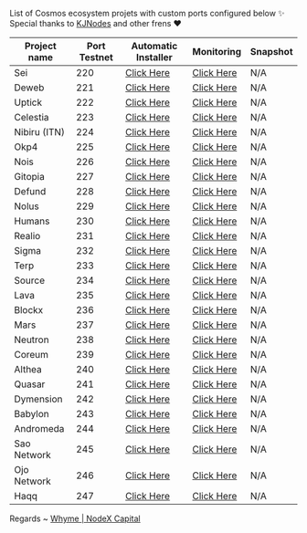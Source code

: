 List of Cosmos ecosystem projets with custom ports configured below ✨ Special thanks to [KJNodes](https://github.com/kj89/testnet_manuals) and other frens ❤



| Project name | Port Testnet | Automatic Installer                           | Monitoring                                       | Snapshot |
|--------------|--------------|-----------------------------------------------|--------------------------------------------------|----------|
| Sei          | 220           | [Click Here](./sei/README.md)         | [Click Here](./sei/monitoring/README.md)         |   N/A    |
| Deweb        | 221           | [Click Here](./deweb/README.md)       | [Click Here](./deweb/monitoring/README.md)       |   N/A    |
| Uptick       | 222           | [Click Here](./uptick/README.md)        | [Click Here](./uptick/monitoring/README.md)        |   N/A    |    
| Celestia     | 223           | [Click Here](./celestia/README.md)    | [Click Here](./celestia/monitoring/README.md)    |   N/A    |         
| Nibiru (ITN)      | 224           | [Click Here](./nibiru/README.md)      | [Click Here](./nibiru/monitoring/README.md)      |   N/A    |
| Okp4         | 225           | [Click Here](./okp4/README.md)        | [Click Here](./okp4/monitoring/README.md)        |   N/A    |
| Nois         | 226           | [Click Here](./nois/README.md)        | [Click Here](./nois/monitoring/README.md)        |   N/A    |
| Gitopia      | 227           | [Click Here](./gitopia/README.md)     | [Click Here](./gitopia/monitoring/README.md)     |   N/A    |
| Defund       | 228           | [Click Here](./defund/README.md)      | [Click Here](./defund/monitoring/README.md)      |   N/A    |
| Nolus        | 229           | [Click Here](./nolus/README.md)       | [Click Here](./nolus/monitoring/README.md)       |   N/A    |
| Humans       | 230           | [Click Here](./humans/README.md)      | [Click Here](./humans/monitoring/README.md)      |   N/A    |
| Realio       | 231           | [Click Here](./realio/README.md)      | [Click Here](./realio/monitoring/README.md)      |   N/A    |
| Sigma        | 232           | [Click Here](./sge/README.md)         | [Click Here](./sge/monitoring/README.md)         |   N/A    |
| Terp         | 233           | [Click Here](./terp/README.md)        | [Click Here](./terp/monitoring/README.md)        |   N/A    |
| Source       | 234           | [Click Here](./source/README.md)      | [Click Here](./source/monitoring/README.md)      |   N/A    |
| Lava         | 235           | [Click Here](./lava/README.md)        | [Click Here](./lava/monitoring/README.md)        |   N/A    |
| Blockx       | 236           | [Click Here](./blockx/README.md)      | [Click Here](./blockx/monitoring/README.md)      |   N/A    |
| Mars         | 237           | [Click Here](./mars/README.md)        | [Click Here](./mars/monitoring/README.md)        |   N/A    |
| Neutron      | 238           | [Click Here](./neutron/README.md)     | [Click Here](./neutron/monitoring/README.md)     |   N/A    |
| Coreum       | 239           | [Click Here](./coreum/README.md)     | [Click Here](./coreum/monitoring/README.md)     |   N/A    |
| Althea       | 240           | [Click Here](./atlhea/README.md)        | [Click Here](./altea/monitoring/README.md)        |   N/A    |
| Quasar       | 241           | [Click Here](./quasar/README.md)        | [Click Here](./quasar/monitoring/README.md)        |   N/A    |
| Dymension       | 242           | [Click Here](./dymension/README.md)        | [Click Here](./dymension/monitoring/README.md)        |   N/A    |
| Babylon       | 243           | [Click Here](./babylon/README.md)        | [Click Here](./babylon/monitoring/README.md)        |   N/A    |
| Andromeda       | 244           | [Click Here](./andromeda/README.md)        | [Click Here](./andromeda/monitoring/README.md)        |   N/A    |
| Sao Network       | 245           | [Click Here](./saonetwork/README.md)        | [Click Here](./saonetwork/monitoring/README.md)        |   N/A    |
| Ojo Network       | 246           | [Click Here](./ojonetwork/README.md)        | [Click Here](./ojonetwork/monitoring/README.md)        |   N/A    |
| Haqq      | 247           | [Click Here](./haqq/README.md)        | [Click Here](./haqq/monitoring/README.md)        |   N/A    |


Regards ~ [Whyme | NodeX Capital](https://discord.com/users/928575843641479198)